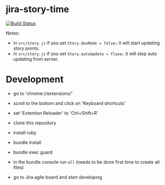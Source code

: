 jira-story-time
===============
[![Build Status](https://travis-ci.org/tmandke/jira-story-time.svg?branch=master)](https://travis-ci.org/tmandke/jira-story-time)

Notes: 
- in `src/story.js` if you set `Story.devMode = false;` it will start updating story points.
- in `src/story.js` if you set `Story.autoUpdate = flase;` it will stop auto updating from server.

Development
===
- go to 'chrome://extensions/'
- scroll to the bottom and click on 'Keyboard shortcuts'
- set 'Extention Reloader' to 'Ctrl+Shift+R'

- clone this repository
- install ruby
- bundle install
- bundle exec guard
- in the bundle console run `all` (needs to be done first time to create all files)
- go to Jira agile board and start developing
